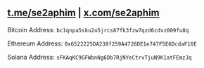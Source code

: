 ## <a href="Telegram" target="_blank">t.me/se2aphim</a> | <a href="X" target="_blank">x.com/se2aphim</a>   

<span>Bitcoin Address:</span>
<code id="btc-address">bc1qnpa5sku2u5jrcs87fk3fzw7qzd6cdvz009fu8q</code>

<span>Ethereum Address:</span>
<code id="btc-address">0x6522225DA238f259A4726DE1e747F5E6DcdaF16E</code>

<span>Solana Address:</span>
<code id="btc-address">sFKAqKC9GFWbnNg6Db7RjNYeCtrvTjuN9K1atFEmzJq</code>   


